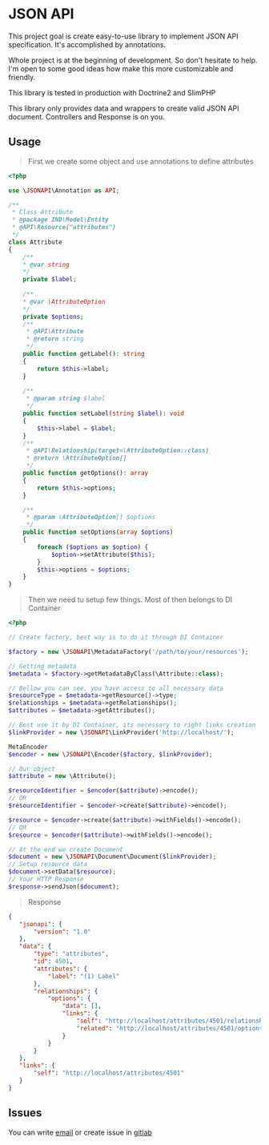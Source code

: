 # JSON API

This project goal is create easy-to-use library to implement JSON API specification.
It's accomplished by annotations.

Whole project is at the beginning of development. So don't hesitate to help.
I'm open to some good ideas how make this more customizable and friendly.

This library is tested in production with Doctrine2 and SlimPHP

This library only provides data and wrappers to create valid JSON API document. Controllers and Response is on you.


## Usage

> First we create some object and use annotations to define attributes

```php
<?php

use \JSONAPI\Annotation as API;

/**
 * Class Attribute
 * @package IND\Model\Entity
 * @API\Resource("attributes")
 */
class Attribute
{
    /**
    * @var string 
    */
    private $label;
    
    /**
    * @var \AttributeOption
    */
    private $options;
    /**
     * @API\Attribute
     * @return string
     */
    public function getLabel(): string
    {
        return $this->label;
    }
    
    /**
     * @param string $label
     */
    public function setLabel(string $label): void
    {
        $this->label = $label;
    }
    /**
     * @API\Relationship(target=\AttributeOption::class)
     * @return \AttributeOption[]
     */
    public function getOptions(): array
    {
        return $this->options;
    }

    /**
     * @param \AttributeOption[] $options
     */
    public function setOptions(array $options)
    {
        foreach ($options as $option) {
            $option->setAttribute($this);
        }
        $this->options = $options;
    }
}
``` 

> Then we need tu setup few things. Most of then belongs to DI Container

```php
<?php

// Create factory, best way is to do it through DI Container

$factory = new \JSONAPI\MetadataFactory('/path/to/your/resources');

// Getting metadata
$metadata = $factory->getMetadataByClass(\Attribute::class);

// Bellow you can see, you have access to all necessary data
$resourceType = $metadata->getResource()->type;
$relationships = $metadata->getRelationships();
$attributes = $metadata->getAttributes();

// Best use it by DI Container, its necessary to right links creation
$linkProvider = new \JSONAPI\LinkProvider('http://localhost/');

MetaEncoder
$encoder = new \JSONAPI\Encoder($factory, $linkProvider);

// Our object
$attribute = new \Attribute();

$resourceIdentifier = $encoder($attribute)->encode();
// OR
$resourceIdentifier = $encoder->create($attribute)->encode();

$resource = $encoder->create($attribute)->withFields()->encode();
// OR
$resource = $encoder($attribute)->withFields()->encode();

// At the end we create Document
$document = new \JSONAPI\Document\Document($linkProvider);
// Setup resource data
$document->setData($resource);
// Your HTTP Response 
$response->sendJson($document);

```
 > Response 
 
 ```json
{
    "jsonapi": {
        "version": "1.0"
    },
    "data": {
        "type": "attributes",
        "id": 4501,
        "attributes": {
            "label": "(1) Label"
        },
        "relationships": {
            "options": {
                "data": [],
                "links": {
                    "self": "http://localhost/attributes/4501/relationships/options",
                    "related": "http://localhost/attributes/4501/options"
                }
            }
        }
    },
    "links": {
        "self": "http://localhost/attributes/4501"
    }
}
```

## Issues

You can write [email](mailto://incoming+bednic-json-api-10827057-issue-@incoming.gitlab.com) or
create issue in [gitlab](https://gitlab.com/bednic/json-api/issues)
